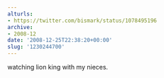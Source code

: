 ```yaml
---
alturls:
- https://twitter.com/bismark/status/1078495196
archive:
- 2008-12
date: '2008-12-25T22:38:20+00:00'
slug: '1230244700'
---
```


watching lion king with my nieces.


